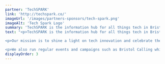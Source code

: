 ```yaml
---
partner: 'TechSPARK'
link: 'http://techspark.co/'
imageUrl: '/images/partners-sponsors/tech-spark.png'
imageAlt: 'Tech Spark Logo'
summary: 'TechSPARK is the information hub for all things tech in Bristol, Bath and the West of England region.'
text: "<p>TechSPARK is the information hub for all things tech in Bristol, Bath and the West of England region.</p>

<p>Our mission is to shine a light on tech innovation and celebrate the brilliant people that power the companies and products based in our part of the world. We aim to connect and inform all of those who work in tech in the region by providing news, profiles and resources like events calendars and jobs boards.</p>

<p>We also run regular events and campaigns such as Bristol Calling which is bringing new tech talent to the region and the SPARKies tech and digital awards which celebrate the best of tech in the West.</p>"
displayOrder: 3
---
```

